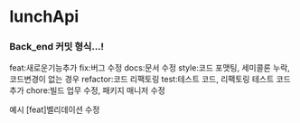 # lunchApi






### Back_end 커밋 형식...!
feat:새로운기능추가 
fix:버그 수정 
docs:문서 수정 
style:코드 포맷팅, 세미콜론 누락, 코드변경이 없는 경우 
refactor:코드 리팩토링 
test:테스트 코드, 리팩토링 테스트 코드 추가 
chore:빌드 업무 수정, 패키지 매니저 수정

예시 [feat]벨리데이션 수정